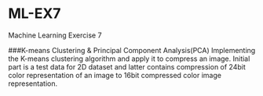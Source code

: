 # ML-EX7
Machine Learning Exercise 7

###K-means Clustering & Principal Component Analysis(PCA)
Implementing the K-means clustering algorithm and apply it to compress an image.
Initial part is a test data for 2D dataset and 
latter contains compression of 24bit color representation of an image to 
16bit compressed color image representation.

